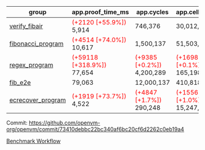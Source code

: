 | group | app.proof_time_ms | app.cycles | app.cells_used | leaf.proof_time_ms | leaf.cycles | leaf.cells_used |
| -- | -- | -- | -- | -- | -- | -- |
| [verify_fibair](https://github.com/openvm-org/openvm/blob/benchmark-results/benchmarks-dispatch/refs/heads/feat/bench-halo2-flamegraph/verify_fibair-73410debbc22bc340af6bc20cf6d2262c0eb19a4.md) |<span style='color: red'>(+2120 [+55.9%])</span> 5,914 |  746,376 |  30,012,414 |- | - | - |
| [fibonacci_program](https://github.com/openvm-org/openvm/blob/benchmark-results/benchmarks-dispatch/refs/heads/feat/bench-halo2-flamegraph/fibonacci-73410debbc22bc340af6bc20cf6d2262c0eb19a4.md) |<span style='color: red'>(+4514 [+74.0%])</span> 10,617 |  1,500,137 |  51,503,940 |- | - | - |
| [regex_program](https://github.com/openvm-org/openvm/blob/benchmark-results/benchmarks-dispatch/refs/heads/feat/bench-halo2-flamegraph/regex-73410debbc22bc340af6bc20cf6d2262c0eb19a4.md) |<span style='color: red'>(+59118 [+318.9%])</span> 77,654 | <span style='color: red'>(+9385 [+0.2%])</span> 4,200,289 | <span style='color: red'>(+169837 [+0.1%])</span> 165,198,010 |- | - | - |
| [fib_e2e](https://github.com/openvm-org/openvm/blob/benchmark-results/benchmarks-dispatch/refs/heads/feat/bench-halo2-flamegraph/fib_e2e-73410debbc22bc340af6bc20cf6d2262c0eb19a4.md) | 79,063 |  12,000,137 |  410,818,908 | 158,236 |  19,905,513 |  775,754,832 |
| [ecrecover_program](https://github.com/openvm-org/openvm/blob/benchmark-results/benchmarks-dispatch/refs/heads/feat/bench-halo2-flamegraph/ecrecover-73410debbc22bc340af6bc20cf6d2262c0eb19a4.md) |<span style='color: red'>(+1919 [+73.7%])</span> 4,522 | <span style='color: red'>(+4847 [+1.7%])</span> 290,248 | <span style='color: red'>(+155632 [+1.0%])</span> 15,247,929 |- | - | - |


Commit: https://github.com/openvm-org/openvm/commit/73410debbc22bc340af6bc20cf6d2262c0eb19a4

[Benchmark Workflow](https://github.com/openvm-org/openvm/actions/runs/12699465684)
